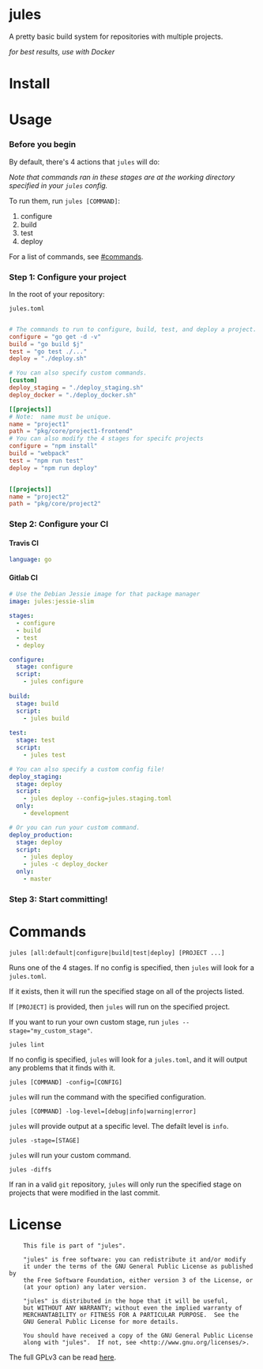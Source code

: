 # jules
A pretty basic build system for repositories with multiple projects.

_for best results, use with Docker_

# Install

# Usage

### Before you begin

By default, there's 4 actions that `jules` will do:

_Note that commands ran in these stages are at the working directory specified in your `jules` config._

To run them, run `jules [COMMAND]`:

1. configure
2. build
3. test
4. deploy

For a list of commands, see [#commands](#commands).

### Step 1:  Configure your project

In the root of your repository:

`jules.toml`

```toml

# The commands to run to configure, build, test, and deploy a project.
configure = "go get -d -v"
build = "go build $j"
test = "go test ./..."
deploy = "./deploy.sh"

# You can also specify custom commands.
[custom]
deploy_staging = "./deploy_staging.sh"
deploy_docker = "./deploy_docker.sh"

[[projects]]
# Note:  name must be unique.
name = "project1"
path = "pkg/core/project1-frontend"
# You can also modify the 4 stages for specifc projects
configure = "npm install"
build = "webpack"
test = "npm run test"
deploy = "npm run deploy"


[[projects]]
name = "project2"
path = "pkg/core/project2"
```

### Step 2:  Configure your CI

#### Travis CI
```yml
language: go
```

#### Gitlab CI

```yml
# Use the Debian Jessie image for that package manager
image: jules:jessie-slim

stages:
  - configure
  - build
  - test
  - deploy

configure:
  stage: configure
  script:
    - jules configure
    
build:
  stage: build
  script:
    - jules build
    
test:
  stage: test
  script:
    - jules test

# You can also specify a custom config file!
deploy_staging:
  stage: deploy
  script:
    - jules deploy --config=jules.staging.toml
  only:
    - development

# Or you can run your custom command.
deploy_production:
  stage: deploy
  script:
    - jules deploy
    - jules -c deploy_docker
  only:
    - master
```

### Step 3: Start committing!

# Commands

```
jules [all:default|configure|build|test|deploy] [PROJECT ...]
```

Runs one of the 4 stages.  If no config is specified, then `jules` will look for a `jules.toml`. 

If it exists, then it will run the specified stage on all of the projects listed.

If `[PROJECT]` is provided, then `jules` will run on the specified project.

If you want to run your own custom stage, run `jules --stage="my_custom_stage"`.

```
jules lint
```

If no config is specified, `jules` will look for a `jules.toml`, and it will output any problems that it finds with it.

```
jules [COMMAND] -config=[CONFIG]
```

`jules` will run the command with the specified configuration.

```
jules [COMMAND] -log-level=[debug|info|warning|error]
```

`jules` will provide output at a specific level.  The defailt level is `info`.

```
jules -stage=[STAGE]
```

`jules` will run your custom command.

```
jules -diffs
```

If ran in a valid `git` repository, `jules` will only run the specified stage on projects that were modified in the last commit. 

# License

```
    This file is part of "jules".

    "jules" is free software: you can redistribute it and/or modify
    it under the terms of the GNU General Public License as published by
    the Free Software Foundation, either version 3 of the License, or
    (at your option) any later version.

    "jules" is distributed in the hope that it will be useful,
    but WITHOUT ANY WARRANTY; without even the implied warranty of
    MERCHANTABILITY or FITNESS FOR A PARTICULAR PURPOSE.  See the
    GNU General Public License for more details.

    You should have received a copy of the GNU General Public License
    along with "jules".  If not, see <http://www.gnu.org/licenses/>.
```

The full GPLv3 can be read [here](LICENSE).
